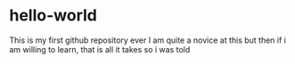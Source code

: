 # hello-world
This is my first github repository ever
I am quite a novice at this but then if i am willing to learn, that is all it takes so i was told
